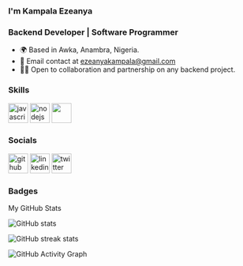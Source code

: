 ### I'm Kampala Ezeanya

### **Backend Developer | Software Programmer**
* 🌍 Based in Awka, Anambra, Nigeria.
* 📧 Email contact at ezeanyakampala@gmail.com
* 🤝🏻 Open to collaboration and partnership on any backend project.

### Skills

[<img src='https://raw.githubusercontent.com/danielcranney/readme-generator/main/public/icons/skills/javascript-colored.svg' alt='javascript' height='40'>](https://developer.mozilla.org/en-US/docs/Web/JavaScript)
[<img src='https://raw.githubusercontent.com/danielcranney/readme-generator/main/public/icons/skills/nodejs-colored.svg' alt='nodejs' height='40'>](https://nodejs.org/)
[<img src='https://raw.githubusercontent.com/danielcranney/readme-generator/main/public/icons/skills/expressjs-colored.svg' alt='' height='40'>](https://expressjs.com/)

### Socials

[<img src='https://cdn.jsdelivr.net/npm/simple-icons@3.0.1/icons/github.svg' alt='github' height='40'>](https://github.com/kingkampala)  [<img src='https://cdn.jsdelivr.net/npm/simple-icons@3.0.1/icons/linkedin.svg' alt='linkedin' height='40'>](https://www.linkedin.com/in/kampala-ezeanya/)  [<img src='https://cdn.jsdelivr.net/npm/simple-icons@3.0.1/icons/twitter.svg' alt='twitter' height='40'>](https://twitter.com/kampala_10)    

### Badges

My GitHub Stats

![GitHub stats](https://github-readme-stats.vercel.app/api?username=kingkampala&show_icons=true&theme=blue-green)

![GitHub streak stats](https://github-readme-streak-stats.herokuapp.com/?user=kingkampala&show_icons=true&theme=blue-green)  

![GitHub Activity Graph](https://github-readme-activity-graph.vercel.app/graph?username=kingkampala&theme=vue)
